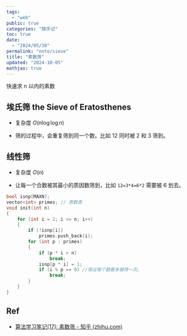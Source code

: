 ```yaml
---
tags:
  - "web"
public: true
categories: "随手记"
toc: true
date:
  - "2024/05/30"
permalink: "note/sieve"
title: "素数筛"
updated: "2024-10-05"
mathjax: true
---
```


快速求 n 以内的素数

<!--more-->

## 埃氏筛 the Sieve of Eratosthenes

  + 复杂度 $O(n \log \log n)$

  + 筛的过程中，会重复筛到同一个数。比如 12 同时被 2 和 3 筛到。

## 线性筛

  + 复杂度 $O(n)$

  + 让每一个合数被其最小的质因数筛到，比如 `12=3*4=6*2` 需要被 6 划去。

```cpp
bool isnp[MAXN];
vector<int> primes; // 质数表
void init(int n)
{
    for (int i = 2; i <= n; i++)
    {
        if (!isnp[i])
            primes.push_back(i);
        for (int p : primes)
        {
            if (p * i > n)
                break;
            isnp[p * i] = 1;
            if (i % p == 0) //保证每个数最多被筛一次。
                break;
        }
    }
}
```

## Ref

  + [算法学习笔记(17): 素数筛 - 知乎 (zhihu.com)](https://zhuanlan.zhihu.com/p/100051075)
